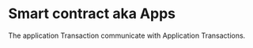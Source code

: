 # Smart contract aka Apps

The application Transaction communicate with Application Transactions.


